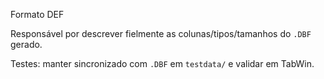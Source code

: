 Formato DEF

Responsável por descrever fielmente as colunas/tipos/tamanhos do `.DBF` gerado.

Testes: manter sincronizado com `.DBF` em `testdata/` e validar em TabWin.

